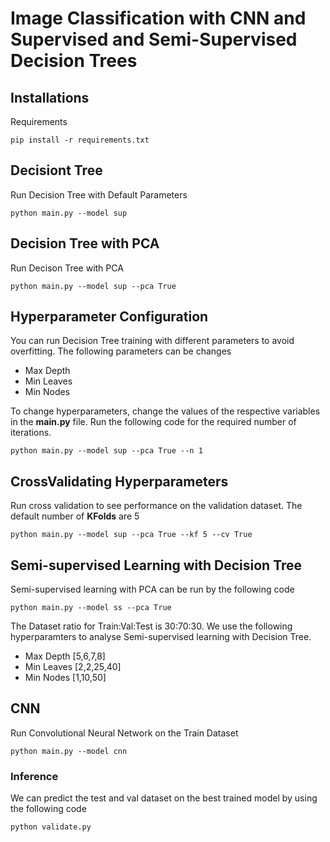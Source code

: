 # Image Classification with CNN and Supervised and Semi-Supervised Decision Trees

## Installations
Requirements
``` shell
pip install -r requirements.txt
```


## Decisiont Tree
Run Decision Tree with Default Parameters
``` shell
python main.py --model sup
```

## Decision Tree with PCA
Run Decison Tree with PCA
``` shell
python main.py --model sup --pca True
```
## Hyperparameter Configuration
You can run Decision Tree training with different parameters to avoid overfitting. The following parameters can be changes
- Max Depth
- Min Leaves
- Min Nodes

To change hyperparameters, change the values of the respective variables in the <b>main.py</b> file. Run the following code for the required number of iterations.
``` shell
python main.py --model sup --pca True --n 1
```

## CrossValidating Hyperparameters
Run cross validation to see performance on the validation dataset. 
The default number of <b>KFolds</b> are 5
``` shell
python main.py --model sup --pca True --kf 5 --cv True
```

## Semi-supervised Learning with Decision Tree
Semi-supervised learning with PCA can be run by the following code
``` shell
python main.py --model ss --pca True
```
The Dataset ratio for Train:Val:Test is 30:70:30.
We use the following hyperparamters to analyse Semi-supervised learning with Decision Tree.
- Max Depth [5,6,7,8]
- Min Leaves [2,2,25,40]
- Min Nodes [1,10,50]

## CNN
Run Convolutional Neural Network on the Train Dataset
```shell
python main.py --model cnn
```
### Inference
We can predict the test and val dataset on the best trained model by using the following code
```shell
python validate.py
```

